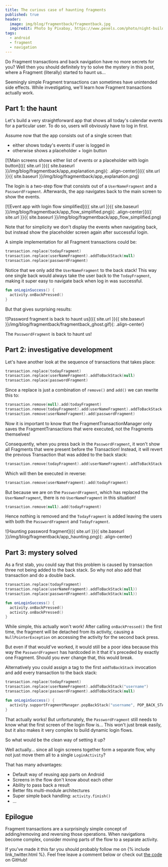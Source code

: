 ```yaml
---
title: The curious case of haunting fragments
published: true
header:
  image: img/blog/fragmentback/fragmentback.jpg
  imgcredit: Photo by Pixabay, https://www.pexels.com/photo/night-building-forest-trees-42263/, cropped
tags:
  - android
  - fragment
  - navigation
---
```

Do Fragment transactions and back navigation have no more secrets for you? Well then you should definitely try to solve the mystery in this post, where a Fragment (literally) started to haunt us...

Seemingly simple Fragment transactions can sometimes have unintended side effects. While investigating, we'll learn how Fragment transactions actually work.

## Part 1: the haunt
Let's build a very straightforward app that shows all today's calendar events for a particular user. To do so, users will obviously have to log in first.

Assume now that the app consists out of a single screen that:

- either shows today's events if user is logged in
- otherwise shows a placeholder + login button

[![Main screens shows either list of events or a placeholder with login button]({{ site.url }}{{ site.baseurl }}/img/blog/fragmentback/app_explanation.png){: .align-center}]({{ site.url }}{{ site.baseurl }}/img/blog/fragmentback/app_explanation.png)

The login is a two-step flow that consists out of a `UserNameFragment` and a `PasswordFragment`. Afterwards, the app navigates back to the main screen to show the events.

[![Event app with login flow simplified]({{ site.url }}{{ site.baseurl }}/img/blog/fragmentback/app_flow_simplified.png){: .align-center}]({{ site.url }}{{ site.baseurl }}/img/blog/fragmentback/app_flow_simplified.png)

Note that for simplicity we don't display the events when navigating back, but instead show the placeholder screen again after successful login.

A simple implementation for all Fragment transactions could be:

```kotlin
transaction.replace(todayFragment)
transaction.replace(userNameFragment).addToBackStack(null)
transaction.replace(passwordFragment)
```

Notice that we only add the `UserNameFragment` to the back stack! This way one single back would always take the user back to the `TodayFragment`, making it super easy to navigate back when log in was successful.

```kotlin
fun onLoginSuccess() {
  activity.onBackPressed()
}
```

But that gives surprising results:

![Password fragment is back to haunt us]({{ site.url }}{{ site.baseurl }}/img/blog/fragmentback/fragmentback_ghost.gif){: .align-center}

The `PasswordFragment` is back to haunt us!

## Part 2: investigative development
Let's have another look at the sequence of transactions that takes place:

```kotlin
transaction.replace(todayFragment)
transaction.replace(userNameFragment).addToBackStack(null)
transaction.replace(passwordFragment)
```

Since a replace is just a combination of `remove()` and `add()` we can rewrite this to:

```kotlin
transaction.remove(null).add(todayFragment)
transaction.remove(todayFragment).add(userNameFragment).addToBackStack(null)
transaction.remove(userNameFragment).add(passwordFragment)
```

Now it is important to know that the FragmentTransactionManager only saves the FragmentTransactions that were executed, not the Fragments themselves!

Consequently, when you press back in the `PasswordFragment`, it won't show all Fragments that were present before the Transaction! Instead, it will revert the previous Transaction that was added to the back stack:

```kotlin
transaction.remove(todayFragment).add(userNameFragment).addToBackStack(null)
```

Which will then be executed in reverse:

```kotlin
transaction.remove(userNameFragment).add(todayFragment)
```

But because we are on the `PasswordFragment`, which has replaced the `UserNameFragment`, there is no `UserNameFragment` in this situation!

```kotlin
transaction.remove(null).add(todayFragment)
```

Hence nothing is removed and the `TodayFragment` is added leaving the users with both the `PasswordFragment` and `TodayFragment`.

![Haunting password fragment]({{ site.url }}{{ site.baseurl }}/img/blog/fragmentback/app_haunting.png){: .align-center}

## Part 3: mystery solved
As a first stab, you could say that this problem is caused by transaction three not being added to the back stack. So why not also add that transaction and do a double back.

```kotlin
transaction.replace(todayFragment)
transaction.replace(userNameFragment).addToBackStack(null))
transaction.replace(passwordFragment).addToBackStack(null))
```

```kotlin
fun onLoginSuccess() {
  activity.onBackPressed()
  activity.onBackPressed()
}
```

While simple, this actually won't work! After calling `onBackPressed()` the first time, the fragment will be detached from its activity, causing a `NullPointerException` on accessing the activity for the second back press.

But even if that would've worked, it would still be a poor idea because this way the `PasswordFragment` has hardcoded in it that it's preceded by exactly one Fragment. Should you ever change that, this would break.

Alternatively you could assign a tag to the first `addToBackStack` invocation and add every transaction to the back stack:

```kotlin
transaction.replace(todayFragment)
transaction.replace(userNameFragment).addToBackStack("username")
transaction.replace(passwordFragment).addToBackStack(null)
```

```kotlin
fun onLoginSuccess() {
  activity.supportFragmentManager.popBackStack("username", POP_BACK_STACK_INCLUSIVE)
}
```

That actually works! But unfortunately, the `PasswordFragment` still needs to know what the first screen of the login flow is... This won't just break easily, but it also makes it very complex to build dynamic login flows.

So what would be the clean way of setting it up?

Well actually... since all login screens together form a separate flow, why not just move them all to a single `LoginActivity`?

That has many advantages:

- Default way of reusing app parts on Android
- Screens in the flow don't know about each other
- Ability to pass back a result
- Better fits multi-module architectures
- Super simple back handling: `activity.finish()`
- ...

## Epilogue
Fragment transactions are a surprisingly simple concept of adding/removing and reversing those operations. When navigations become complex, consider moving parts of the flow to a separate activity.

If you've made it this far you should probably follow me on {% include link_twitter.html %}. Feel free leave a comment below or check out [the code](https://github.com/JeroenMols/FragmentBackNavigation) on GitHub!
